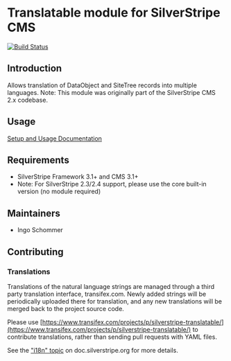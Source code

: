 # Translatable module for SilverStripe CMS #

[![Build Status](https://secure.travis-ci.org/silverstripe/silverstripe-translatable.png?branch=1.1)](http://travis-ci.org/silverstripe/silverstripe-translatable)

## Introduction ##

Allows translation of DataObject and SiteTree records into multiple languages.
Note: This module was originally part of the SilverStripe CMS 2.x codebase.

## Usage

[Setup and Usage Documentation](http://github.com/silverstripe/silverstripe-translatable/blob/master/docs/en/index.md)

## Requirements ##

 * SilverStripe Framework 3.1+ and CMS 3.1+
 * Note: For SilverStripe 2.3/2.4 support, please use the core built-in version (no module required)

## Maintainers ##

 * Ingo Schommer <ingo at silverstripe dot com>

## Contributing

### Translations

Translations of the natural language strings are managed through a
third party translation interface, transifex.com.
Newly added strings will be periodically uploaded there for translation,
and any new translations will be merged back to the project source code.

Please use [https://www.transifex.com/projects/p/silverstripe-translatable/](https://www.transifex.com/projects/p/silverstripe-translatable/) to contribute translations,
rather than sending pull requests with YAML files.

See the ["i18n" topic](http://doc.silverstripe.org/framework/en/trunk/topics/i18n) on doc.silverstripe.org for more details.
